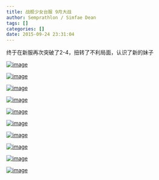 ```yaml
---
title: 战舰少女台服 9月大战
author: Semprathlon / Simfae Dean
tags: []
categories: []
date: 2015-09-24 23:31:04
---
```

终于在新服再次突破了2-4，扭转了不利局面，认识了新的妹子


<a href="/blog/uploads/2015/09/wpid-screenshot_2015-09-20-19-25-32.png"><img title="Screenshot_2015-09-20-19-25-32.png" class="alignnone size-full"  alt="image" src="/blog/uploads/2015/09/wpid-screenshot_2015-09-20-19-25-32.png" /></a>



<a href="/blog/uploads/2015/09/wpid-screenshot_2015-09-20-21-36-04.png"><img title="Screenshot_2015-09-20-21-36-04.png" class="alignnone size-full"  alt="image" src="/blog/uploads/2015/09/wpid-screenshot_2015-09-20-21-36-04.png" /></a>




<!--more-->


<a href="/blog/uploads/2015/09/wpid-screenshot_2015-09-21-07-58-13.png"><img title="Screenshot_2015-09-21-07-58-13.png" class="alignnone size-full"  alt="image" src="/blog/uploads/2015/09/wpid-screenshot_2015-09-21-07-58-13.png" /></a>



<a href="/blog/uploads/2015/09/wpid-screenshot_2015-09-21-23-43-00.png"><img title="Screenshot_2015-09-21-23-43-00.png" class="alignnone size-full"  alt="image" src="/blog/uploads/2015/09/wpid-screenshot_2015-09-21-23-43-00.png" /></a>

<a href="/blog/uploads/2015/09/wpid-screenshot_2015-09-22-10-01-041.png"><img title="Screenshot_2015-09-22-10-01-04.png" class="alignnone size-full"  alt="image" src="/blog/uploads/2015/09/wpid-screenshot_2015-09-22-10-01-041.png" /></a> 

<a href="/blog/uploads/2015/09/wpid-screenshot_2015-09-22-18-30-001.png"><img title="Screenshot_2015-09-22-18-30-00.png" class="alignnone size-full"  alt="image" src="/blog/uploads/2015/09/wpid-screenshot_2015-09-22-18-30-001.png" /></a> 

<a href="/blog/uploads/2015/09/wpid-screenshot_2015-09-22-19-28-481.png"><img title="Screenshot_2015-09-22-19-28-48.png" class="alignnone size-full"  alt="image" src="/blog/uploads/2015/09/wpid-screenshot_2015-09-22-19-28-481.png" /></a> 


<a href="/blog/uploads/2015/09/wpid-screenshot_2015-09-23-17-14-391.png"><img title="Screenshot_2015-09-23-17-14-39.png" class="alignnone size-full"  alt="image" src="/blog/uploads/2015/09/wpid-screenshot_2015-09-23-17-14-391.png" /></a> 


<a href="/blog/uploads/2015/09/wpid-screenshot_2015-09-23-19-47-421.png"><img title="Screenshot_2015-09-23-19-47-42.png" class="alignnone size-full"  alt="image" src="/blog/uploads/2015/09/wpid-screenshot_2015-09-23-19-47-421.png" /></a> 

<a href="/blog/uploads/2015/09/wpid-screenshot_2015-09-23-21-51-461.png"><img title="Screenshot_2015-09-23-21-51-46.png" class="alignnone size-full"  alt="image" src="/blog/uploads/2015/09/wpid-screenshot_2015-09-23-21-51-461.png" /></a>